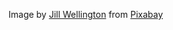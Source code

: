 Image by <a href="https://pixabay.com/users/jillwellington-334088/?utm_source=link-attribution&utm_medium=referral&utm_campaign=image&utm_content=3735386">Jill Wellington</a> from <a href="https://pixabay.com//?utm_source=link-attribution&utm_medium=referral&utm_campaign=image&utm_content=3735386">Pixabay</a>